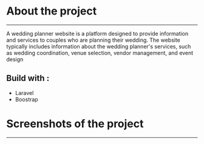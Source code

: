# About the project
-------------------
A wedding planner website is a platform designed to provide information and services to couples who are planning their wedding. The website typically includes information about the wedding planner's services, such as wedding coordination, venue selection, vendor management, and event design

## Build with :

- Laravel
- Boostrap

# Screenshots of the project
-------------------

